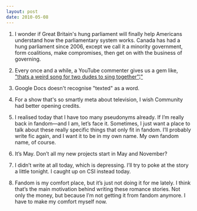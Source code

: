 ```yaml
---
layout: post
date: 2010-05-08
---
```


1. I wonder if Great Britain's hung parliament will finally help Americans understand how the parliamentary system works. Canada has had a hung parliament since 2006, except we call it a minority government, form coalitions, make compromises, then get on with the business of governing. 

2. Every once and a while, a YouTube commenter gives us a gem like, ["thats a weird song for two dudes to sing together"¦"](https://www.youtube.com/watch?v=48Qg4cqK1UI) 

3. Google Docs doesn't recognise "texted" as a word.

4. For a show that's so smartly meta about television, I wish Community had better opening credits. 

5. I realised today that I have too many pseudonyms already. If I’m really back in fandom—and I am, let’s face it. Sometimes, I just want a place to talk about these really specific things that only fit in fandom. I’ll probably write fic again, and I want it to be in my own name. My own fandom name, of course.

6. It’s May. Don’t all my new projects start in May and November?

7. I didn’t write at all today, which is depressing. I’ll try to poke at the story a little tonight. I caught up on CSI instead today.

8. Fandom is my comfort place, but it’s just not doing it for me lately. I think that’s the main motivation behind writing these romance stories. Not only the money, but because I’m not getting it from fandom anymore. I have to make my comfort myself now.
